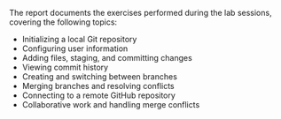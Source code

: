 The report documents the exercises performed during the lab sessions, covering the following topics:

- Initializing a local Git repository  
- Configuring user information  
- Adding files, staging, and committing changes  
- Viewing commit history  
- Creating and switching between branches  
- Merging branches and resolving conflicts  
- Connecting to a remote GitHub repository  
- Collaborative work and handling merge conflicts  
